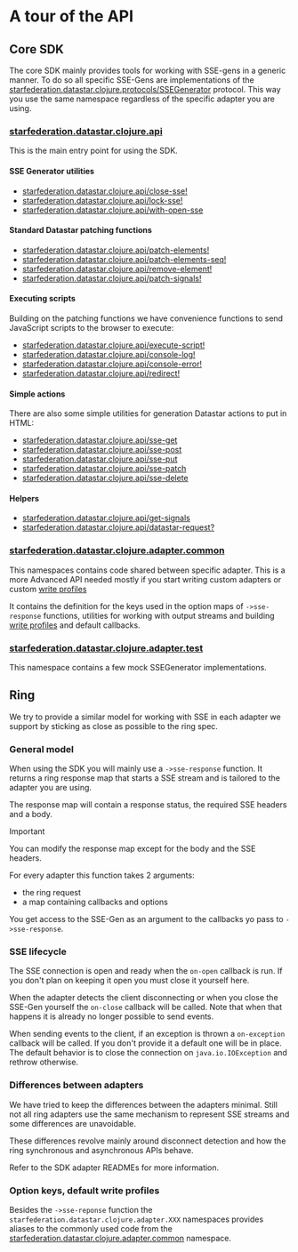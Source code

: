 # A tour of the API

## Core SDK

The core SDK mainly provides tools for working with SSE-gens in a generic
manner. To do so all specific SSE-Gens are implementations of the
[starfederation.datastar.clojure.protocols/SSEGenerator](https://cljdoc.org/d/dev.data-star.clojure/sdk/CURRENT/api/starfederation.datastar.clojure.protocols#SSEGenerator)
protocol. This way
you use the same namespace regardless of the specific adapter you are using.

### [starfederation.datastar.clojure.api](https://cljdoc.org/d/dev.data-star.clojure/sdk/CURRENT/api/starfederation.datastar.clojure.api)

This is the main entry point for using the SDK.

#### SSE Generator utilities

- [starfederation.datastar.clojure.api/close-sse!](https://cljdoc.org/d/dev.data-star.clojure/sdk/CURRENT/api/starfederation.datastar.clojure.api#close-sse!)
- [starfederation.datastar.clojure.api/lock-sse!](https://cljdoc.org/d/dev.data-star.clojure/sdk/CURRENT/api/starfederation.datastar.clojure.api#lock-sse!)
- [starfederation.datastar.clojure.api/with-open-sse](https://cljdoc.org/d/dev.data-star.clojure/sdk/CURRENT/api/starfederation.datastar.clojure.api#with-open-sse)

#### Standard Datastar patching functions

- [starfederation.datastar.clojure.api/patch-elements!](https://cljdoc.org/d/dev.data-star.clojure/sdk/CURRENT/api/starfederation.datastar.clojure.api#patch-elements!)
- [starfederation.datastar.clojure.api/patch-elements-seq!](https://cljdoc.org/d/dev.data-star.clojure/sdk/CURRENT/api/starfederation.datastar.clojure.api#patch-elements-seq!)
- [starfederation.datastar.clojure.api/remove-element!](https://cljdoc.org/d/dev.data-star.clojure/sdk/CURRENT/api/starfederation.datastar.clojure.api#remove-element!)
- [starfederation.datastar.clojure.api/patch-signals!](https://cljdoc.org/d/dev.data-star.clojure/sdk/CURRENT/api/starfederation.datastar.clojure.api#patch-signals!)

#### Executing scripts

Building on the patching functions we have convenience functions to send
JavaScript scripts to the browser to execute:

- [starfederation.datastar.clojure.api/execute-script!](https://cljdoc.org/d/dev.data-star.clojure/sdk/CURRENT/api/starfederation.datastar.clojure.api#execute-script!)
- [starfederation.datastar.clojure.api/console-log!](https://cljdoc.org/d/dev.data-star.clojure/sdk/CURRENT/api/starfederation.datastar.clojure.api#console-log!)
- [starfederation.datastar.clojure.api/console-error!](https://cljdoc.org/d/dev.data-star.clojure/sdk/CURRENT/api/starfederation.datastar.clojure.api#console-error!)
- [starfederation.datastar.clojure.api/redirect!](https://cljdoc.org/d/dev.data-star.clojure/sdk/CURRENT/api/starfederation.datastar.clojure.api#redirect!)

#### Simple actions

There are also some simple utilities for generation Datastar actions to put in
HTML:

- [starfederation.datastar.clojure.api/sse-get](https://cljdoc.org/d/dev.data-star.clojure/sdk/CURRENT/api/starfederation.datastar.clojure.api#sse-get)
- [starfederation.datastar.clojure.api/sse-post](https://cljdoc.org/d/dev.data-star.clojure/sdk/CURRENT/api/starfederation.datastar.clojure.api#sse-post)
- [starfederation.datastar.clojure.api/sse-put](https://cljdoc.org/d/dev.data-star.clojure/sdk/CURRENT/api/starfederation.datastar.clojure.api#sse-put)
- [starfederation.datastar.clojure.api/sse-patch](https://cljdoc.org/d/dev.data-star.clojure/sdk/CURRENT/api/starfederation.datastar.clojure.api#sse-patch)
- [starfederation.datastar.clojure.api/sse-delete](https://cljdoc.org/d/dev.data-star.clojure/sdk/CURRENT/api/starfederation.datastar.clojure.api#sse-delete)

#### Helpers

- [starfederation.datastar.clojure.api/get-signals](https://cljdoc.org/d/dev.data-star.clojure/sdk/CURRENT/api/starfederation.datastar.clojure.api#get-signals)
- [starfederation.datastar.clojure.api/datastar-request?](https://cljdoc.org/d/dev.data-star.clojure/sdk/CURRENT/api/starfederation.datastar.clojure.api#datastar-request?)

### [starfederation.datastar.clojure.adapter.common](https://cljdoc.org/d/dev.data-star.clojure/sdk/CURRENT/api/starfederation.datastar.clojure.adapter.common)

This namespaces contains code shared between specific adapter. This is a more
Advanced API needed mostly if you start writing custom adapters or custom
[write profiles](/doc/Write-profiles.md)

It contains the definition for the keys used in the option maps of
`->sse-response` functions, utilities for working with output streams and
building [write profiles](/doc/Write-profiles.md) and default callbacks.

### [starfederation.datastar.clojure.adapter.test](https://cljdoc.org/d/dev.data-star.clojure/sdk/CURRENT/api/starfederation.datastar.clojure.adapter.test)

This namespace contains a few mock SSEGenerator implementations.

## Ring

We try to provide a similar model for working with SSE in each adapter we
support by sticking as close as possible to the ring spec.

### General model

When using the SDK you will mainly use a `->sse-response` function. It returns a
ring response map that starts a SSE stream and is tailored to the adapter you
are using.

The response map will contain a response status, the required SSE headers and
a body.

> [!IMPORTANT]
> You can modify the response map except for the body and the SSE headers.

For every adapter this function takes 2 arguments:

- the ring request
- a map containing callbacks and options

You get access to the SSE-Gen as an argument to the callbacks yo pass to
`->sse-response`.

### SSE lifecycle

The SSE connection is open and ready when the `on-open` callback is run.
If you don't plan on keeping it open you must close it yourself here.

When the adapter detects the client disconnecting or when you close the
SSE-Gen yourself the `on-close` callback will be called. Note that when that
happens it is already no longer possible to send events.

When sending events to the client, if an exception is thrown a `on-exception`
callback will be called. If you don't provide it a default one will be in place.
The default behavior is to close the connection on `java.io.IOException` and
rethrow otherwise.

### Differences between adapters

We have tried to keep the differences between the adapters minimal. Still not
all ring adapters use the same mechanism to represent SSE streams and some
differences are unavoidable.

These differences revolve mainly around disconnect detection and how the ring
synchronous and asynchronous APIs behave.

Refer to the SDK adapter READMEs for more information.

### Option keys, default write profiles

Besides the `->sse-reponse` function the `starfederation.datastar.clojure.adapter.XXX`
namespaces provides aliases to the commonly used code from the
[starfederation.datastar.clojure.adapter.common](https://cljdoc.org/d/dev.data-star.clojure/sdk/1.0.0-RC2/api/starfederation.datastar.clojure.adapter.common)
namespace.
